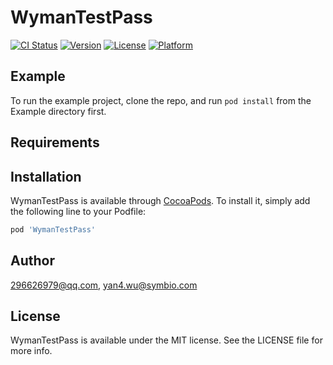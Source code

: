 # WymanTestPass

[![CI Status](https://img.shields.io/travis/296626979@qq.com/WymanTestPass.svg?style=flat)](https://travis-ci.org/296626979@qq.com/WymanTestPass)
[![Version](https://img.shields.io/cocoapods/v/WymanTestPass.svg?style=flat)](https://cocoapods.org/pods/WymanTestPass)
[![License](https://img.shields.io/cocoapods/l/WymanTestPass.svg?style=flat)](https://cocoapods.org/pods/WymanTestPass)
[![Platform](https://img.shields.io/cocoapods/p/WymanTestPass.svg?style=flat)](https://cocoapods.org/pods/WymanTestPass)

## Example

To run the example project, clone the repo, and run `pod install` from the Example directory first.

## Requirements

## Installation

WymanTestPass is available through [CocoaPods](https://cocoapods.org). To install
it, simply add the following line to your Podfile:

```ruby
pod 'WymanTestPass'
```

## Author

296626979@qq.com, yan4.wu@symbio.com

## License

WymanTestPass is available under the MIT license. See the LICENSE file for more info.
